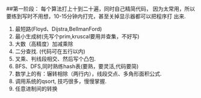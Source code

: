 ##第一阶段：
每个算法打上十到二十遍，同时自己精简代码，
因为太常用，所以要练到写时不用想，10-15分钟内打完，甚至关掉显示器都可以把程序打
出来.  
1. 最短路(Floyd、Dijstra,BellmanFord)  
2. 最小生成树(先写个prim,kruscal要用并查集，不好写)   
3. 大数（高精度）加减乘除   
4. 二分查找. (代码可在五行以内)   
5. 叉乘、判线段相交、然后写个凸包.   
6. BFS、DFS,同时熟练hash表(要熟，要灵活,代码要简)   
7. 数学上的有：辗转相除（两行内），线段交点、多角形面积公式.   
8. 调用系统的qsort, 技巧很多，慢慢掌握.   
9. 任意进制间的转换